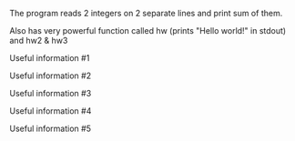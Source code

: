 The program reads 2 integers on 2 separate lines and print sum of them.

Also has very powerful function called hw (prints "Hello world!" in stdout) and hw2 & hw3

Useful information #1

Useful information #2

Useful information #3

Useful information #4

Useful information #5